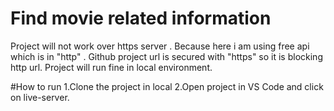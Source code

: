 # Find movie related information

Project will not work over https server . Because here i am using free api which is in "http" . Github project url is secured with "https" so it is blocking http url.
Project will run fine in local environment.

#How to run
1.Clone the project in local
2.Open project in VS Code and click on live-server.
